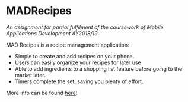 # MADRecipes
*An assignment for partial fulfilment of the coursework of Mobile Applications Development AY2018/19*

MAD Recipes is a recipe management application:
* Simple to create and add recipes on your phone.
* Users can easily organize your recipes for later use 
* Able to add ingredients to a shopping list feature before going to the market later. 
* Timers complete the set, saving you plenty of effort.

More info can be found [here](https://docs.google.com/presentation/d/1khuu2DK6t2wdprv7h5QVXHrPD9bLhoglZcXfZme-jdE/edit?usp=sharing)!
